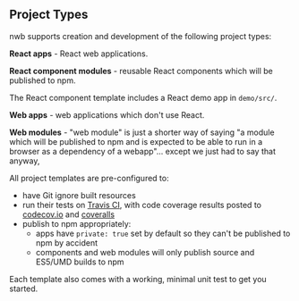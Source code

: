 ## Project Types

nwb supports creation and development of the following project types:

**React apps** - React web applications.

**React component modules** - reusable React components which will be published to npm.

The React component template includes a React demo app in `demo/src/`.

**Web apps** - web applications which don't use React.

**Web modules** - "web module" is just a shorter way of saying "a module which will be published to npm and is expected to be able to run in a browser as a dependency of a webapp"... except we just had to say that anyway,

All project templates are pre-configured to:

* have Git ignore built resources
* run their tests on [Travis CI](https://travis-ci.org/), with code coverage results posted to [codecov.io](https://codecov.io/) and [coveralls](https://coveralls.io)
* publish to npm appropriately:
  * apps have `private: true` set by default so they can't be published to npm by accident
  * components and web modules will only publish source and ES5/UMD builds to npm

Each template also comes with a working, minimal unit test to get you started.
